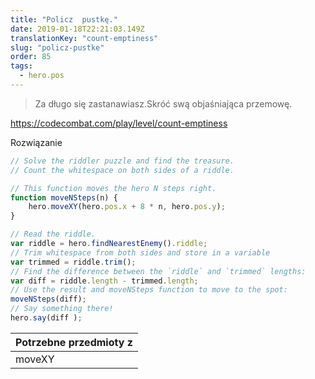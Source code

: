 ```yaml
---
title: "Policz  pustkę."
date: 2019-01-18T22:21:03.149Z
translationKey: "count-emptiness"
slug: "policz-pustke"
order: 85
tags:
  - hero.pos
---
```


> Za długo się zastanawiasz.Skróć swą objaśniająca przemowę.

https://codecombat.com/play/level/count-emptiness

Rozwiązanie

```javascript
// Solve the riddler puzzle and find the treasure.
// Count the whitespace on both sides of a riddle.

// This function moves the hero N steps right.
function moveNSteps(n) {
    hero.moveXY(hero.pos.x + 8 * n, hero.pos.y);
}

// Read the riddle.
var riddle = hero.findNearestEnemy().riddle;
// Trim whitespace from both sides and store in a variable
var trimmed = riddle.trim();
// Find the difference between the `riddle` and `trimmed` lengths:
var diff = riddle.length - trimmed.length;
// Use the result and moveNSteps function to move to the spot:
moveNSteps(diff);
// Say something there!
hero.say(diff );

```

Potrzebne przedmioty z |
--- |
moveXY |


